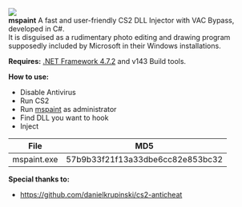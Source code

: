 <img src="https://i.imgur.com/NEp7qDf.gif"><br>
<b>mspaint</b>
A fast and user-friendly CS2 DLL Injector with VAC Bypass, developed in C#.<br>It is disguised as a rudimentary photo editing and drawing program supposedly included by Microsoft in their Windows installations.

<b>Requires:</b> [.NET Framework 4.7.2](https://dotnet.microsoft.com/en-us/download/dotnet-framework/net472 ".NET Framework 4.7.2") and v143 Build tools.

<b>How to use:</b><br>
- Disable Antivirus
- Run CS2
- Run <a href="https://github.com/deathsuu/Paint/releases/tag/1.0.0">mspaint</a> as administrator
- Find DLL you want to hook
- Inject

| File | MD5 |
| --- | --- |
| mspaint.exe | 57b9b33f21f13a33dbe6cc82e853bc32 |

<b>Special thanks to:</b>
- https://github.com/danielkrupinski/cs2-anticheat
